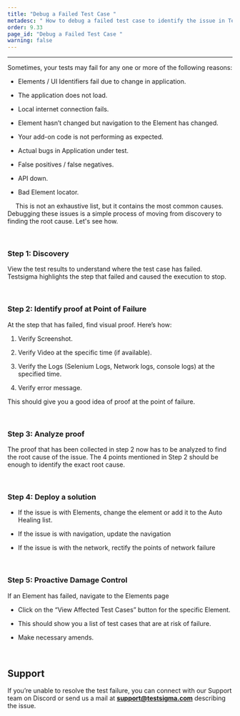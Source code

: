 ```yaml
---
title: "Debug a Failed Test Case "
metadesc: " How to debug a failed test case to identify the issue in Testsigma."
order: 9.33
page_id: "Debug a Failed Test Case "
warning: false
---
```


---

Sometimes, your tests may fail for any one or more of the following reasons:

* Elements / UI Identifiers fail due to change in application.
  
* The application does not load.
  
* Local internet connection fails.
  
* Element hasn’t changed but navigation to the Element has changed.
  
* Your add-on code is not performing as expected.
  
* Actual bugs in Application under test.
  
* False positives / false negatives.
  
* API down.
  
* Bad Element locator.

&emsp;
This is not an exhaustive list, but it contains the most common causes. Debugging these issues is a simple process of moving from discovery to finding the root cause. Let's see how.
 
&emsp;
### Step 1: Discovery 

View the test results to understand where the test case has failed. Testsigma highlights the step that failed and caused the execution to stop.

&emsp;
### Step 2: Identify proof at Point of Failure

At the step that has failed, find visual proof. Here’s how:
1. Verify Screenshot.
   
2. Verify Video at the specific time (if available).
   
3. Verify the Logs (Selenium Logs, Network logs, console logs) at the specified time.
   
4. Verify error message.

This should give you a good idea of proof at the point of failure.

&emsp;
### Step 3: Analyze proof 

The proof that has been collected in step 2 now has to be analyzed to find the root cause of the issue. The 4 points mentioned in Step 2 should be enough to identify the exact root cause. 

&emsp;
### Step 4: Deploy a solution

* If the issue is with Elements, change the element or add it to the Auto Healing list.

* If the issue is with navigation, update the navigation

* If the issue is with the network, rectify the points of network failure
  
&emsp;
### Step 5: Proactive Damage Control

If an Element has failed, navigate to the Elements page

* Click on the “View Affected Test Cases” button for the specific Element.

* This should show you a list of test cases that are at risk of failure.

* Make necessary amends.


&emsp;
## **Support**

If you’re unable to resolve the test failure, you can connect with our Support team on Discord or send us a mail at **[support@testsigma.com](mailto:support@testsigma.com)** describing the issue.


